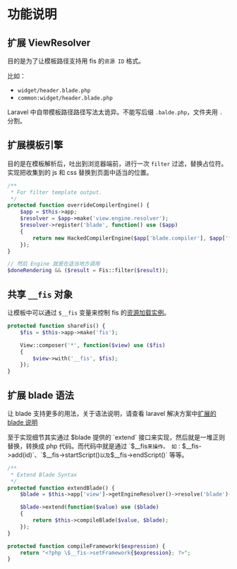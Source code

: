 功能说明
======================

## 扩展 ViewResolver
  
目的是为了让模板路径支持用 fis 的`资源 ID` 格式。

比如：

* `widget/header.blade.php`
* `common:widget/header.blade.php`

Laravel 中自带模板路径路径写法太诡异。不能写后缀 `.balde.php`，文件夹用 `.` 分割。

## 扩展模板引擎

目的是在模板解析后，吐出到浏览器端前，进行一次 `filter` 过滤，替换占位符。实现把收集到的 js 和 css 替换到页面中适当的位置。

```php
/**
 * For filter template output.
 */
protected function overrideCompilerEngine() {
    $app = $this->app;
    $resolver = $app->make('view.engine.resolver');
    $resolver->register('blade', function() use ($app)
    {
        return new HackedCompilerEngine($app['blade.compiler'], $app['files']);
    });
}

// 然后 Engine 就是在适当地方调用
$doneRendering && ($result = Fis::filter($result));
```

## 共享 `__fis` 对象

让模板中可以通过 `$__fis` 变量来控制 fis 的[资源加载实例](https://github.com/fex-team/laravel-fis/blob/master/src/Fis/Resource.php)。

```php
protected function shareFis() {
    $fis = $this->app->make('fis');

    View::composer('*', function($view) use ($fis)
    {
        $view->with('__fis', $fis);
    });
}
```

## 扩展 blade 语法

让 blade 支持更多的用法，关于语法说明，请查看 laravel 解决方案中[扩展的 blade 说明](https://github.com/fis-scaffold/laravel#扩展的-blade-语法说明)

至于实现细节其实通过 $blade 提供的 `extend` 接口来实现，然后就是一堆正则替换，转换成 php 代码。而代码中就是通过 `$__fis` 来操作。
如： `$__fis->add(id)`、`$__fis->startScript()` 以及 `$__fis->endScript()` 等等。 

```php
/**
 * Extend Blade Syntax
 */
protected function extendBlade() {
    $blade = $this->app['view']->getEngineResolver()->resolve('blade')->getCompiler();

    $blade->extend(function($value) use ($blade)
    {
        return $this->compileBlade($value, $blade);
    });
}
```

```php
protected function compileFramework($expression) {
    return "<?php \$__fis->setFramework{$expression}; ?>";
}
```
